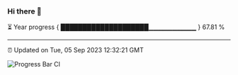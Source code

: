 ### Hi there 👋

⏳ Year progress { ████████████████████▁▁▁▁▁▁▁▁▁▁ } 67.81 %

---

⏰ Updated on Tue, 05 Sep 2023 12:32:21 GMT

![Progress Bar CI](https://github.com/ZhaoGui/ZhaoGui/workflows/Progress%20Bar%20CI/badge.svg)
